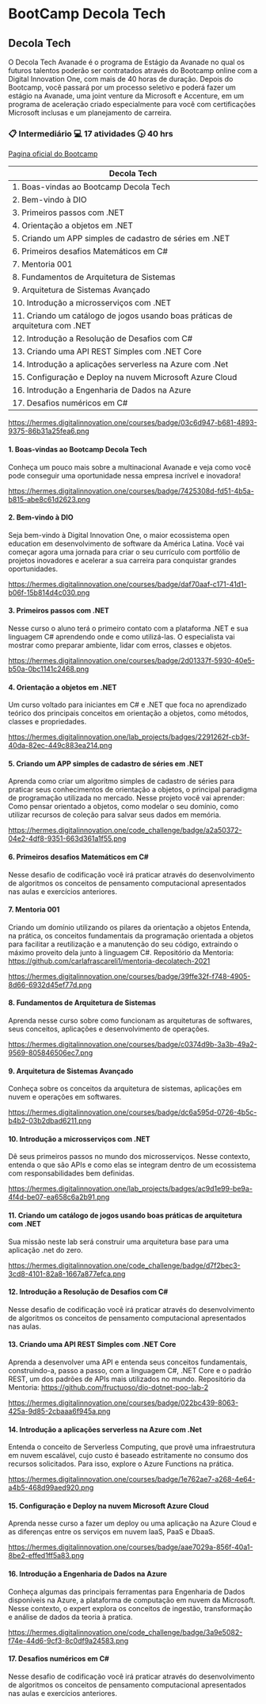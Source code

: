 # BootCamp Decola Tech

## Decola Tech

O Decola Tech Avanade é o programa de Estágio da Avanade no qual os futuros talentos poderão ser contratados através do Bootcamp online com a Digital Innovation One, com mais de 40 horas de duração. Depois do Bootcamp, você passará por um processo seletivo e poderá fazer um estágio na Avanade, uma joint venture da Microsoft e Accenture, em um programa de aceleração criado especialmente para você com certificações Microsoft inclusas e um planejamento de carreira.

### :clipboard: Intermediário  :computer: 17 atividades  :clock430: 40 hrs

[Pagina oficial do Bootcamp](https://web.digitalinnovation.one/track/decola-tech?tab=path)

| Decola Tech                  |
|-------------------------------------|
|  1. Boas-vindas ao Bootcamp Decola Tech | 
|  2. Bem-vindo à DIO | 
|  3. Primeiros passos com .NET | 
|  4. Orientação a objetos em .NET | 
|  5. Criando um APP simples de cadastro de séries em .NET | 
|  6. Primeiros desafios Matemáticos em C# | 
|  7. Mentoria 001 | 
|  8. Fundamentos de Arquitetura de Sistemas | 
|  9. Arquitetura de Sistemas Avançado | 
|  10. Introdução a microsserviços com .NET | 
|  11. Criando um catálogo de jogos usando boas práticas de arquitetura com .NET | 
|  12. Introdução a Resolução de Desafios com C# | 
|  13. Criando uma API REST Simples com .NET Core | 
|  14. Introdução a aplicações serverless na Azure com .Net | 
|  15. Configuração e Deploy na nuvem Microsoft Azure Cloud | 
|  16. Introdução a Engenharia de Dados na Azure | 
|  17. Desafios numéricos em C# | 

https://hermes.digitalinnovation.one/courses/badge/03c6d947-b681-4893-9375-86b31a25fea6.png
####  1. Boas-vindas ao Bootcamp Decola Tech
Conheça um pouco mais sobre a multinacional Avanade e veja como você pode conseguir uma oportunidade nessa empresa incrível e inovadora!

https://hermes.digitalinnovation.one/courses/badge/7425308d-fd51-4b5a-b815-abe8c61d2623.png
####  2. Bem-vindo à DIO
Seja bem-vindo à Digital Innovation One, o maior ecossistema open education em desenvolvimento de software da América Latina. Você vai começar agora uma jornada para criar o seu currículo com portfólio de projetos inovadores e acelerar a sua carreira para conquistar grandes oportunidades.

https://hermes.digitalinnovation.one/courses/badge/daf70aaf-c171-41d1-b06f-15b814d4c030.png
####  3. Primeiros passos com .NET
Nesse curso o aluno terá o primeiro contato com a plataforma .NET e sua linguagem C# aprendendo onde e como utilizá-las. O especialista vai mostrar como preparar ambiente, lidar com erros, classes e objetos.

https://hermes.digitalinnovation.one/courses/badge/2d01337f-5930-40e5-b50a-0bc1141c2468.png
####  4. Orientação a objetos em .NET
Um curso voltado para iniciantes em C# e .NET que foca no aprendizado teórico dos principais conceitos em orientação a objetos, como métodos, classes e propriedades.

https://hermes.digitalinnovation.one/lab_projects/badges/2291262f-cb3f-40da-82ec-449c883ea214.png
####  5. Criando um APP simples de cadastro de séries em .NET
Aprenda como criar um algoritmo simples de cadastro de séries para praticar seus conhecimentos de orientação a objetos, o principal paradigma de programação utilizada no mercado. Nesse projeto você vai aprender: Como pensar orientado a objetos, como modelar o seu domínio, como utilizar recursos de coleção para salvar seus dados em memória.

https://hermes.digitalinnovation.one/code_challenge/badge/a2a50372-04e2-4df8-9351-663d361a1f55.png
####  6. Primeiros desafios Matemáticos em C#
Nesse desafio de codificação você irá praticar através do desenvolvimento de algoritmos os conceitos de pensamento computacional apresentados nas aulas e exercícios anteriores.

####  7. Mentoria 001
Criando um domínio utilizando os pilares da orientação a objetos
Entenda, na prática, os conceitos fundamentais da programação orientada a objetos para facilitar a reutilização e a manutenção do seu código, extraindo o máximo proveito dela junto à linguagem C#. Repositório da Mentoria: https://github.com/carlafrascareli1/mentoria-decolatech-2021

https://hermes.digitalinnovation.one/courses/badge/39ffe32f-f748-4905-8d66-6932d45ef77d.png
####  8. Fundamentos de Arquitetura de Sistemas
Aprenda nesse curso sobre como funcionam as arquiteturas de softwares, seus conceitos, aplicações e desenvolvimento de operações.

https://hermes.digitalinnovation.one/courses/badge/c0374d9b-3a3b-49a2-9569-805846506ec7.png
####  9. Arquitetura de Sistemas Avançado
Conheça sobre os conceitos da arquitetura de sistemas, aplicações em nuvem e operações em softwares.

https://hermes.digitalinnovation.one/courses/badge/dc6a595d-0726-4b5c-b4b2-03b2dbad6211.png
####  10. Introdução a microsserviços com .NET
Dê seus primeiros passos no mundo dos microsserviços. Nesse contexto, entenda o que são APIs e como elas se integram dentro de um ecossistema com responsabilidades bem definidas.

https://hermes.digitalinnovation.one/lab_projects/badges/ac9d1e99-be9a-4f4d-be07-ea658c6a2b91.png
####  11. Criando um catálogo de jogos usando boas práticas de arquitetura com .NET
Sua missão neste lab será construir uma arquitetura base para uma aplicação .net do zero.

https://hermes.digitalinnovation.one/code_challenge/badge/d7f2bec3-3cd8-4101-82a8-1667a877efca.png
####  12. Introdução a Resolução de Desafios com C#
Nesse desafio de codificação você irá praticar através do desenvolvimento de algoritmos os conceitos de pensamento computacional apresentados nas aulas.

####  13. Criando uma API REST Simples com .NET Core
Aprenda a desenvolver uma API e entenda seus conceitos fundamentais, construindo-a, passo a passo, com a linguagem C#, .NET Core e o padrão REST, um dos padrões de APIs mais utilizados no mundo. Repositório da Mentoria: https://github.com/fructuoso/dio-dotnet-poo-lab-2

https://hermes.digitalinnovation.one/courses/badge/022bc439-8063-425a-9d85-2cbaaa6f945a.png
####  14. Introdução a aplicações serverless na Azure com .Net
Entenda o conceito de Serverless Computing, que provê uma infraestrutura em nuvem escalável, cujo custo é baseado estritamente no consumo dos recursos solicitados. Para isso, explore o Azure Functions na prática.

https://hermes.digitalinnovation.one/courses/badge/1e762ae7-a268-4e64-a4b5-468d99aed920.png
####  15. Configuração e Deploy na nuvem Microsoft Azure Cloud
Aprenda nesse curso a fazer um deploy ou uma aplicação na Azure Cloud e as diferenças entre os serviços em nuvem IaaS, PaaS e DbaaS.

https://hermes.digitalinnovation.one/courses/badge/aae7029a-856f-40a1-8be2-effed1ff5a83.png
####  16. Introdução a Engenharia de Dados na Azure
Conheça algumas das principais ferramentas para Engenharia de Dados disponíveis na Azure, a plataforma de computação em nuvem da Microsoft. Nesse contexto, o expert explora os conceitos de ingestão, transformação e análise de dados da teoria à pratica.

https://hermes.digitalinnovation.one/code_challenge/badge/3a9e5082-f74e-44d6-9cf3-8c0df9a24583.png
####  17. Desafios numéricos em C#
Nesse desafio de codificação você irá praticar através do desenvolvimento de algoritmos os conceitos de pensamento computacional apresentados nas aulas e exercícios anteriores.